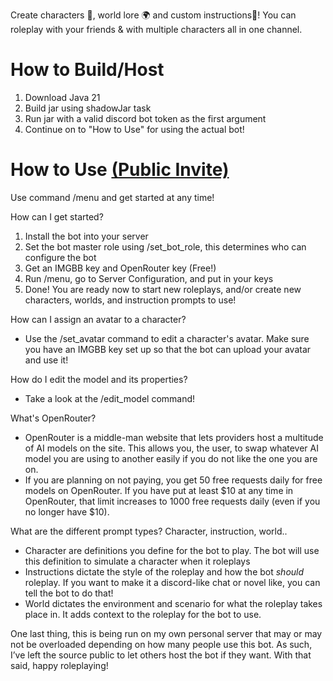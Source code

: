 Create characters 🧝, world lore 🌍 and custom instructions🤖! You can roleplay with your friends & with multiple characters all in one channel.

# How to Build/Host
1. Download Java 21
2. Build jar using shadowJar task
3. Run jar with a valid discord bot token as the first argument
4. Continue on to "How to Use" for using the actual bot!

# How to Use [(Public Invite)](https://discord.com/oauth2/authorize?client_id=1287923107604205630&permissions=8&integration_type=0&scope=bot)
Use command /menu and get started at any time!

How can I get started?
1. Install the bot into your server
2. Set the bot master role using /set_bot_role, this determines who can configure the bot
3. Get an IMGBB key and OpenRouter key (Free!)
4. Run /menu, go to Server Configuration, and put in your keys
5. Done! You are ready now to start new roleplays, and/or create new characters, worlds, and instruction prompts to use!

How can I assign an avatar to a character?
- Use the /set_avatar command to edit a character's avatar. Make sure you have an IMGBB key set up so that the bot can upload your avatar and use it!

How do I edit the model and its properties?
- Take a look at the /edit_model command!

What's OpenRouter?
- OpenRouter is a middle-man website that lets providers host a multitude of AI models on the site. This allows you, the user, to swap whatever AI model you are using to another easily if you do not like the one you are on.
- If you are planning on not paying, you get 50 free requests daily for free models on OpenRouter. If you have put at least \$10 at any time in OpenRouter, that limit increases to 1000 free requests daily (even if you no longer have $10).

What are the different prompt types? Character, instruction, world..
- Character are definitions you define for the bot to play. The bot will use this definition to simulate a character when it roleplays
- Instructions dictate the style of the roleplay and how the bot *should* roleplay. If you want to make it a discord-like chat or novel like, you can tell the bot to do that!
- World dictates the environment and scenario for what the roleplay takes place in. It adds context to the roleplay for the bot to use.

One last thing, this is being run on my own personal server that may or may not be overloaded depending on how many people use this bot. As such, I’ve left the source public to let others host the bot if they want. With that said, happy roleplaying!